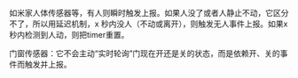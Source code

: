 如米家人体传感器等，有人则瞬时触发上报。如果人没了或者人静止不动，它区分不了，所以用延迟机制，x 秒内没人（不动或离开），则触发无人事件上报。如果x秒内检测到人动，则把timer重置。

门窗传感器：它不会主动“实时轮询”门现在开还是关的状态，而是依赖开、关的事件而触发并上报。
